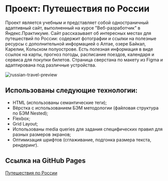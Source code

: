 # Проект: Путешествия по России

Проект является учебным и представляет собой одностраничный адаптивный сайт, выполненный на курсе "Веб-разработчик" в Яндекс.Практикуме. Сайт рассказывает об интересных местах для путешествий по России: содержит фотографии и ссылки на полезные ресурсы с дополнительной информацией о Алтае, озере Байкал, Карелии, Кольском полуострове. Есть полезная информация в виде ссылок на карты, прогноз погоды, расписание поездов, календаря и сервиса для покупки билетов. Страница сверстана по макету из Figma и адаптирована под различные устройства.

![russian-travel-preview](https://user-images.githubusercontent.com/70523471/167916492-c370b2e2-f5e1-44c2-a7c9-2d1dd4d723f2.gif)

## Использованы следующие технологии:

- HTML (использованы семантические теги);
- Вёрстка с использованием БЭМ методологии (файловая структура по БЭМ Nested);
- Flexbox;
- Grid Layout;
- Использованы media queries для задания специфических правил для разных размеров экранов;
- Оптимизация шрифтов (сглаживание, подгонка размера текста, рендеринг).

## Ссылка на GitHub Pages

[Путешествия по России](https://butterzzz.github.io/russian-travel/)
